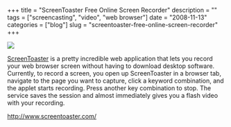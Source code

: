 +++
title = "ScreenToaster Free Online Screen Recorder"
description = ""
tags = ["screencasting", "video", "web browser"]
date = "2008-11-13"
categories = ["blog"]
slug = "screentoaster-free-online-screen-recorder"
+++



  <div class="notebook-screenshot"><a href="http://www.screentoaster.com/"><img src="/media/bluga/wt491c7ceb73eb3.jpg"/></a></div><p><a href="http://www.screentoaster.com/">ScreenToaster</a> is a pretty incredible web application that lets you record your web browser screen without having to download desktop software. Currently, to record a screen, you open up ScreenToaster in a browser tab, navigate to the page you want to capture, click a keyword combination, and the applet starts recording. Press another key combination to stop. The service saves the session and almost immediately gives you a flash video with your recording. </p>
    
  <a href="http://www.screentoaster.com/">http://www.screentoaster.com/</a>
